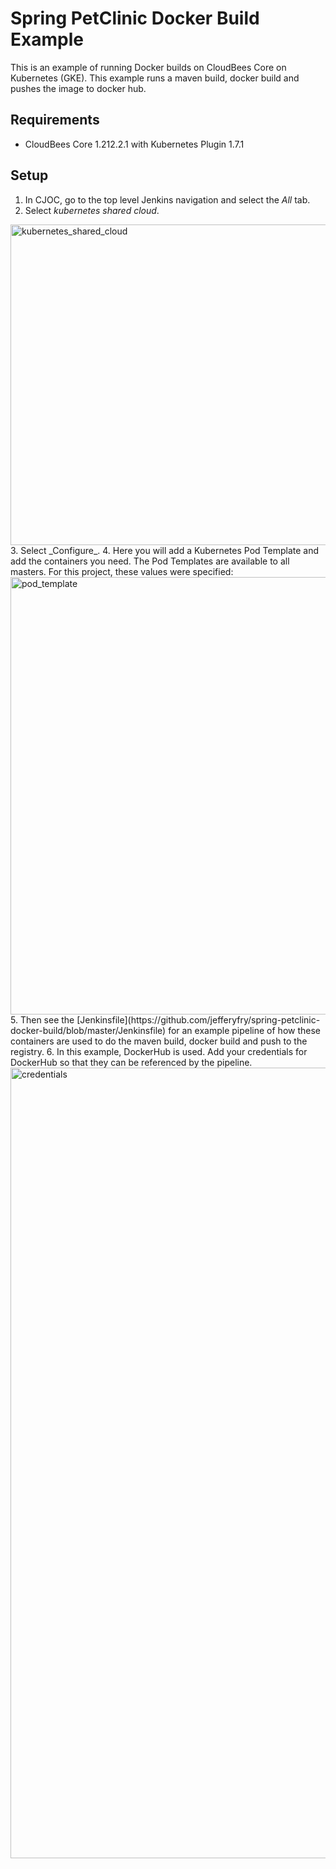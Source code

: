 # Spring PetClinic Docker Build Example

This is an example of running Docker builds on CloudBees Core on Kubernetes (GKE). This example runs a maven build, docker build and pushes the image to docker hub.

## Requirements
- CloudBees Core 1.212.2.1 with Kubernetes Plugin 1.7.1

## Setup

1. In CJOC, go to the top level Jenkins navigation and select the _All_ tab.
2. Select _kubernetes shared cloud_.
<img width="513" alt="kubernetes_shared_cloud" src="https://user-images.githubusercontent.com/6440106/43618799-49a8dcc2-967f-11e8-8a08-bd9b8ecd217d.png">
3. Select _Configure_.
4. Here you will add a Kubernetes Pod Template and add the containers you need. The Pod Templates are available to all masters. For this project, these values were specified:
<img width="700" alt="pod_template" src="https://user-images.githubusercontent.com/6440106/43618763-10c25244-967f-11e8-92ec-adb45a130957.png"> 
5. Then see the [Jenkinsfile](https://github.com/jefferyfry/spring-petclinic-docker-build/blob/master/Jenkinsfile) for an example pipeline of how these containers are used to do the maven build, docker build and push to the registry.
6. In this example, DockerHub is used. Add your credentials for DockerHub so that they can be referenced by the pipeline.
<img width="1265" alt="credentials" src="https://user-images.githubusercontent.com/6440106/43618773-243c4b0e-967f-11e8-8e80-1e3555410640.png">
